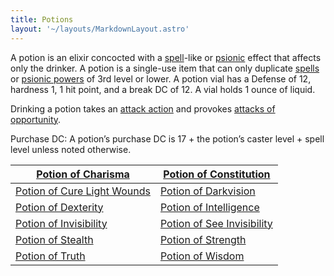 ```yaml
---
title: Potions
layout: '~/layouts/MarkdownLayout.astro'
---
```

A potion is an elixir concocted with a [spell](/modern.d20.srd/fx)-like or
[psionic](/modern.d20.srd/psionics) effect that affects only the drinker. A
potion is a single-use item that can only duplicate
[spells](/modern.d20.srd/fx) or [psionic powers](/modern.d20.srd/psionics) of
3rd level or lower. A potion vial has a Defense of 12, hardness 1, 1 hit
point, and a break DC of 12. A vial holds 1 ounce of liquid.

Drinking a potion takes an [attack action](/modern.d20.srd/combat/attack.actions) and provokes [attacks of opportunity](/modern.d20.srd/combat/attacks.of.opportunity).

Purchase DC: A potion’s purchase DC is 17 + the potion’s caster level + spell
level unless noted otherwise.

| [Potion of Charisma](/modern.d20.srd/fx.items/potion.of.charisma) | [Potion of Constitution](/modern.d20.srd/fx.items/potion.of.constitution) |
|---|---|
| [Potion of Cure Light Wounds](/modern.d20.srd/fx.items/potion.of.cure.light.wounds) | [Potion of Darkvision](/modern.d20.srd/fx.items/potion.of.darkvision) |
| [Potion of Dexterity](/modern.d20.srd/fx.items/potion.of.dexterity) | [Potion of Intelligence](/modern.d20.srd/fx.items/potion.of.intelligence) |
| [Potion of Invisibility](/modern.d20.srd/fx.items/potion.of.invisibility) | [Potion of See Invisibility](/modern.d20.srd/fx.items/potion.of.see.invisibility) |
| [Potion of Stealth](/modern.d20.srd/fx.items/potion.of.stealth) | [Potion of Strength](/modern.d20.srd/fx.items/potion.of.strength) |
| [Potion of Truth](/modern.d20.srd/fx.items/potion.of.truth) | [Potion of Wisdom](/modern.d20.srd/fx.items/potion.of.wisdom) |
